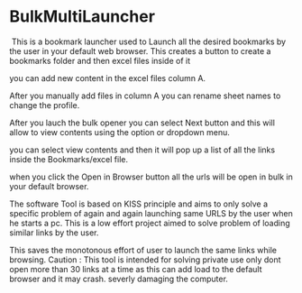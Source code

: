 # BulkMultiLauncher
<image ref ="url-icon.png"> </image>
This is a bookmark launcher used to Launch all the desired bookmarks by the user in your default web browser.
This creates a button to create a bookmarks folder and then excel files inside of it

you can add new content in the excel files column A.

After you manually add files in column A you can rename sheet names to change the profile.

After you lauch the bulk opener you can select Next button and this will allow to view contents using the option or dropdown menu. 

you can select view contents and then it will pop up a list of all the links inside the Bookmarks/excel file.

when you click the Open in Browser button all the urls will be open in bulk in your default browser.


The software Tool is based on KISS principle and aims to only solve a specific problem of again and again launching same URLS by the user when he starts a pc. 
This is a low effort project aimed to solve problem of loading similar links by the user.

This saves the monotonous effort of user to launch the same links while browsing.
Caution : This tool is intended for solving private use only dont open more than 30 links at a time as this can add load to the default browser and it may crash. severly damaging the computer.
